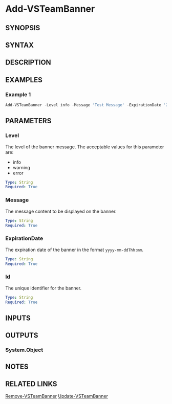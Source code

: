 <!-- #include "./common/header.md" -->

# Add-VSTeamBanner

## SYNOPSIS

<!-- #include "./synopsis/Add-VSTeamBanner.md" -->

## SYNTAX

## DESCRIPTION

<!-- #include "./synopsis/Add-VSTeamBanner.md" -->

## EXAMPLES

### Example 1

```powershell
Add-VSTeamBanner -Level info -Message 'Test Message' -ExpirationDate '2024-01-01T04:00' -Id '9547ed55-66e1-403d-95aa-9e628726861c'
```

## PARAMETERS

### Level

The level of the banner message. The acceptable values for this parameter are:

- info
- warning
- error

```yaml
Type: String
Required: True
```

### Message

The message content to be displayed on the banner.

```yaml
Type: String
Required: True
```

### ExpirationDate

The expiration date of the banner in the format `yyyy-mm-ddThh:mm`.

```yaml
Type: String
Required: True
```

### Id

The unique identifier for the banner.

```yaml
Type: String
Required: True
```

## INPUTS

## OUTPUTS

### System.Object

## NOTES

<!-- #include "./common/prerequisites.md" -->

## RELATED LINKS

[Remove-VSTeamBanner](Remove-VSTeamBanner.md)
[Update-VSTeamBanner](Update-VSTeamBanner.md)